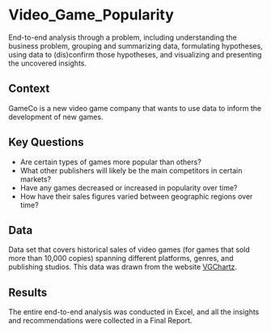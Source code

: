 # Video_Game_Popularity
End-to-end analysis through a problem, including understanding the business problem, grouping and summarizing data, formulating hypotheses, using data to (dis)confirm those hypotheses, and visualizing and presenting the uncovered insights.

## Context
GameCo is a new video game company that wants to use data to inform the development of new games. 

## Key Questions
- Are certain types of games more popular than others?
- What other publishers will likely be the main competitors in certain markets?
- Have any games decreased or increased in popularity over time?
- How have their sales figures varied between geographic regions over time?

## Data
Data set that covers historical sales of video games (for games that sold more than 10,000 copies) spanning different platforms, genres, and publishing studios. This data was drawn from the website [VGChartz](https://www.vgchartz.com).

## Results
The entire end-to-end analysis was conducted in Excel, and all the insights and recommendations were collected in a Final Report. 
